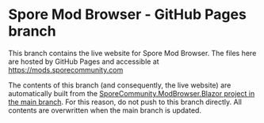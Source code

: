 # Spore Mod Browser - GitHub Pages branch

This branch contains the live website for Spore Mod Browser. The files here are hosted by GitHub Pages and accessible at https://mods.sporecommunity.com

The contents of this branch (and consequently, the live website) are automatically built from the [SporeCommunity.ModBrowser.Blazor project in the main branch](https://github.com/Spore-Community/ModBrowser/tree/main/SporeCommunity.ModBrowser.Blazor). For this reason, do not push to this branch directly. All contents are overwritten when the main branch is updated.